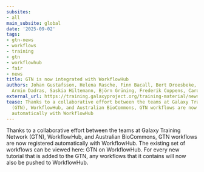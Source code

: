 ```yaml
---
subsites:
- all
main_subsite: global
date: '2025-09-02'
tags:
- gtn-news
- workflows
- training
- gtn
- workflowhub
- fair
- news
title: GTN is now integrated with WorkflowHub
authors: Johan Gustafsson, Helena Rasche, Finn Bacall, Bert Droesbeke, Eli Chadwick,
  Armin Dadras, Saskia Hiltemann, Björn Grüning, Frederik Coppens, Carole Goble
external_url: https://training.galaxyproject.org/training-material/news/2025/09/02/gtn-workflowhub.html
tease: Thanks to a collaborative effort between the teams at Galaxy Training Network
  (GTN), WorkflowHub, and Australian BioCommons, GTN workflows are now registered
  automatically with WorkflowHub
---
```

Thanks to a collaborative effort between the teams at Galaxy Training Network (GTN), WorkflowHub, and Australian BioCommons, GTN workflows are now registered automatically with WorkflowHub. The existing set of workflows can be viewed here: GTN on WorkflowHub. For every new tutorial that is added to the GTN, any workflows that it contains will now also be pushed to WorkflowHub.